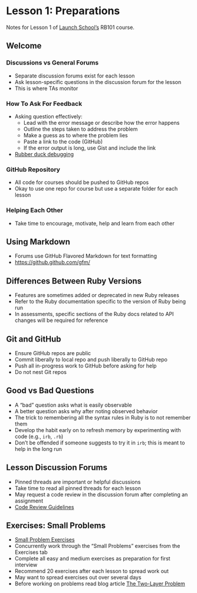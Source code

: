 # Lesson 1: Preparations

Notes for Lesson 1 of [Launch School’s](https://launchschool.com) RB101 course.

## Welcome

### Discussions vs General Forums
* Separate discussion forums exist for each lesson
* Ask lesson-specific questions in the discussion forum for the lesson
* This is where TAs monitor

### How To Ask For Feedback
* Asking question effectively:
  * Lead with the error message or describe how the error happens
  * Outline the steps taken to address the problem
  * Make a guess as to where the problem lies
  * Paste a link to the code (GitHub)
  * If the error output is long, use Gist and include the link
* [Rubber duck debugging](https://en.wikipedia.org/wiki/Rubber_duck_debugging)

### GitHub Repository
* All code for courses should be pushed to GitHub repos
* Okay to use one repo for course but use a separate folder for each lesson

### Helping Each Other
* Take time to encourage, motivate, help and learn from each other

## Using Markdown
* Forums use GitHub Flavored Markdown for text formatting
* https://github.github.com/gfm/

## Differences Between Ruby Versions
* Features are sometimes added or deprecated in new Ruby releases
* Refer to the Ruby documentation specific to the version of Ruby being run
* In assessments, specific sections of the Ruby docs related to API changes will be required for reference 

## Git and GitHub
* Ensure GitHub repos are public
* Commit liberally to local repo and push liberally to GitHub repo
* Push all in-progress work to GitHub before asking for help
* Do not nest Git repos

## Good vs Bad Questions
* A “bad” question asks what is easily observable
* A better question asks why after noting observed behavior
* The trick to remembering all the syntax rules in Ruby is to not remember them
* Develop the habit early on to refresh memory by experimenting with code (e.g., `irb`, `.rb`)
* Don’t be offended if someone suggests to try it in `irb`; this is meant to help in the long run

## Lesson Discussion Forums
* Pinned threads are important or helpful discussions
* Take time to read all pinned threads for each lesson
* May request a code review in the discussion forum after completing an assignment
* [Code Review Guidelines](https://launchschool.com/gists/8bbb0e2a)

## Exercises: Small Problems
* [Small Problem Exercises](https://launchschool.com/exercises#RB101RB109_small_problems)
* Concurrently work through the “Small Problems” exercises from the Exercises tab
* Complete all easy and medium exercises as preparation for first interview
* Recommend 20 exercises after each lesson to spread work out
* May want to spread exercises out over several days
* Before working on problems read blog article [The Two-Layer Problem](https://medium.com/launch-school/the-two-layer-problem-915b7587654c)
